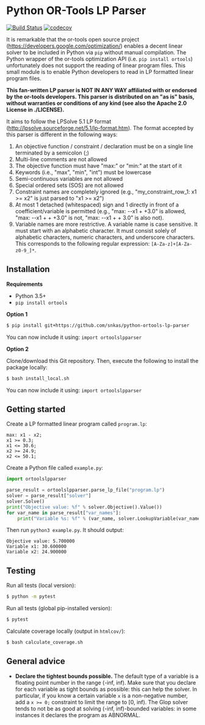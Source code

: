 # Python OR-Tools LP Parser

[![Build Status](https://travis-ci.com/snkas/python-ortools-lp-parser.svg?branch=master)](https://travis-ci.com/snkas/python-ortools-lp-parser) [![codecov](https://codecov.io/gh/snkas/python-ortools-lp-parser/branch/master/graph/badge.svg)](https://codecov.io/gh/snkas/python-ortools-lp-parser)

It is remarkable that the or-tools open source project (https://developers.google.com/optimization/) enables a decent linear solver to be included in Python via `pip` without manual compilation. The Python wrapper of the or-tools optimization API (i.e. `pip install ortools`) unfortunately does not support the reading of linear program files. This small module is to enable Python developers to read in LP formatted linear program files.

**This fan-written LP parser is NOT IN ANY WAY affiliated with or endorsed by the or-tools developers. This parser is distributed on an "as is" basis, without warranties or conditions of any kind (see also the Apache 2.0 License in ./LICENSE).**

It aims to follow the LPSolve 5.1 LP format (http://lpsolve.sourceforge.net/5.1/lp-format.htm). The format accepted by this parser is different in the following ways:

1. An objective function / constraint / declaration must be on a single line terminated by a semicolon (;)
2. Multi-line comments are not allowed
3. The objective function must have "max:" or "min:" at the start of it
4. Keywords (i.e., "max", "min", "int") must be lowercase
5. Semi-continuous variables are not allowed
6. Special ordered sets (SOS) are not allowed
7. Constraint names are completely ignored (e.g., "my_constraint_row_1: x1 >= x2" is just parsed to "x1 >= x2")
8. At most 1 detached (whitespaced) sign and 1 directly in front of a coefficient/variable is permitted (e.g., "max: --x1 + +3.0" is allowed, "max: --x1 + + +3.0" is not, "max: --x1 + + 3.0" is also not).
9. Variable names are more restrictive. A variable name is case sensitive. It must start with an alphabetic character. It must consist solely of alphabetic characters, numeric characters, and underscore characters. This corresponds to the following regular expression: `[A-Za-z]+[A-Za-z0-9_]*`.

## Installation

**Requirements**
* Python 3.5+
* `pip install ortools`

**Option 1**

```bash
$ pip install git+https://github.com/snkas/python-ortools-lp-parser
```

You can now include it using: `import ortoolslpparser`

**Option 2**

Clone/download this Git repository. Then, execute the following to install the package locally:

```bash
$ bash install_local.sh
```

You can now include it using: `import ortoolslpparser`

## Getting started

Create a LP formatted linear program called `program.lp`:

```
max: x1 - x2;
x1 >= 0.3;
x1 <= 30.6;
x2 >= 24.9;
x2 <= 50.1;
```

Create a Python file called `example.py`:

```python
import ortoolslpparser

parse_result = ortoolslpparser.parse_lp_file("program.lp")
solver = parse_result["solver"]
solver.Solve()
print("Objective value: %f" % solver.Objective().Value())
for var_name in parse_result["var_names"]:
    print("Variable %s: %f" % (var_name, solver.LookupVariable(var_name).solution_value()))
```

Then run `python3 example.py`. It should output:

```
Objective value: 5.700000
Variable x1: 30.600000
Variable x2: 24.900000
```

## Testing

Run all tests (local version):
```bash
$ python -m pytest
```

Run all tests (global pip-installed version):
```bash
$ pytest
```

Calculate coverage locally (output in `htmlcov/`):
```bash
$ bash calculate_coverage.sh
```

## General advice

* **Declare the tightest bounds possible.** The default type of a variable is a floating point number in the range (-inf, inf). Make sure that you declare for each variable as tight bounds as possible: this can help the solver. In particular, if you know a certain variable `x` is a non-negative number, add a `x >= 0;` constraint to limit the range to [0, inf). The Glop solver tends to not be as good at solving (-inf, inf)-bounded variables: in some instances it declares the program as ABNORMAL.
